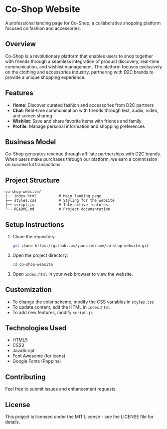 # Co-Shop Website

A professional landing page for Co-Shop, a collaborative shopping platform focused on fashion and accessories.

## Overview

Co-Shop is a revolutionary platform that enables users to shop together with friends through a seamless integration of product discovery, real-time communication, and wishlist management. The platform focuses exclusively on the clothing and accessories industry, partnering with D2C brands to provide a unique shopping experience.

## Features

- **Home**: Discover curated fashion and accessories from D2C partners
- **Chat**: Real-time communication with friends through text, audio, video, and screen sharing
- **Wishlist**: Save and share favorite items with friends and family
- **Profile**: Manage personal information and shopping preferences

## Business Model

Co-Shop generates revenue through affiliate partnerships with D2C brands. When users make purchases through our platform, we earn a commission on successful transactions.

## Project Structure

```
co-shop-website/
├── index.html          # Main landing page
├── styles.css          # Styling for the website
├── script.js           # Interactive features
└── README.md           # Project documentation
```

## Setup Instructions

1. Clone the repository:
   ```bash
   git clone https://github.com/yourusername/co-shop-website.git
   ```

2. Open the project directory:
   ```bash
   cd co-shop-website
   ```

3. Open `index.html` in your web browser to view the website.

## Customization

- To change the color scheme, modify the CSS variables in `styles.css`
- To update content, edit the HTML in `index.html`
- To add new features, modify `script.js`

## Technologies Used

- HTML5
- CSS3
- JavaScript
- Font Awesome (for icons)
- Google Fonts (Poppins)

## Contributing

Feel free to submit issues and enhancement requests.

## License

This project is licensed under the MIT License - see the LICENSE file for details. 